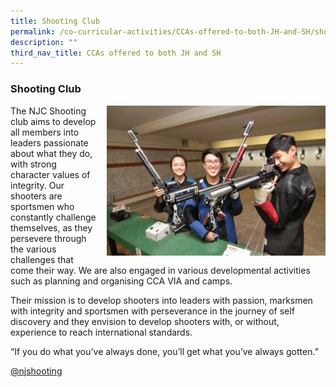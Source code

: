 ```yaml
---
title: Shooting Club
permalink: /co-curricular-activities/CCAs-offered-to-both-JH-and-SH/shooting-club/
description: ""
third_nav_title: CCAs offered to both JH and SH
---
```

### Shooting Club

<img src="/images/shooting1.png" style="width:350px;height:240px;margin-left:15px;" align="right"> The NJC Shooting club aims to develop all members into leaders passionate about what they do, with strong character values of integrity. Our shooters are sportsmen who constantly challenge themselves, as they persevere through the various challenges that come their way. We are also engaged in various developmental activities such as planning and organising CCA VIA and camps.

Their mission is to develop shooters into leaders with passion, marksmen with integrity and sportsmen with perseverance in the journey of self discovery and they envision to develop shooters with, or without, experience to reach international standards.

“If you do what you’ve always done, you’ll get what you’ve always gotten.”

[@njshooting](https://www.instagram.com/njshooting/)
